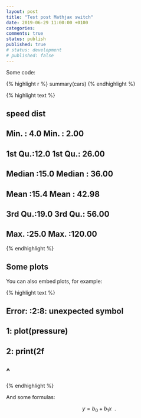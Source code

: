 ```yaml
---
layout: post
title: "Test post Mathjax switch"
date: 2019-06-29 11:00:00 +0100
categories:
comments: true
status: publish
published: true
# status: development
# published: false
---
```

 
 
Some code:
 

{% highlight r %}
summary(cars)
{% endhighlight %}



{% highlight text %}
##      speed           dist       
##  Min.   : 4.0   Min.   :  2.00  
##  1st Qu.:12.0   1st Qu.: 26.00  
##  Median :15.0   Median : 36.00  
##  Mean   :15.4   Mean   : 42.98  
##  3rd Qu.:19.0   3rd Qu.: 56.00  
##  Max.   :25.0   Max.   :120.00
{% endhighlight %}
 
## Some plots
 
You can also embed plots, for example:
 

{% highlight text %}
## Error: <text>:2:8: unexpected symbol
## 1: plot(pressure)
## 2: print(2f
##           ^
{% endhighlight %}
 
And some formulas:
 
$$
y = b_0 + b_1x \enspace .
$$
